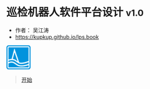 <!-- _coverpage.md -->

# 巡检机器人软件平台设计 <small> v1.0 </small>

- 作者： 吴江涛
- https://kupkup.github.io/lps.book

![logo](/zh-cn/images/LonLogo_64px.png)

> [开始](/zh-cn/1.系统介绍)

<!-- ![color](#fefefe) -->
